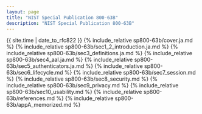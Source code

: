 ```yaml
---
layout: page
title: "NIST Special Publication 800-63B"
description: "NIST Special Publication 800-63B"
---
```


{{ site.time | date_to_rfc822 }}
{% include_relative sp800-63b/cover.ja.md %}
{% include_relative sp800-63b/sec1_2_introduction.ja.md %}
{% include_relative sp800-63b/sec3_definitions.ja.md %}
{% include_relative sp800-63b/sec4_aal.ja.md %}
{% include_relative sp800-63b/sec5_authenticators.ja.md %}
{% include_relative sp800-63b/sec6_lifecycle.md %}
{% include_relative sp800-63b/sec7_session.md %}
{% include_relative sp800-63b/sec8_security.md %}
{% include_relative sp800-63b/sec9_privacy.md %}
{% include_relative sp800-63b/sec10_usability.md %}
{% include_relative sp800-63b/references.md %}
{% include_relative sp800-63b/appA_memorized.md %}
